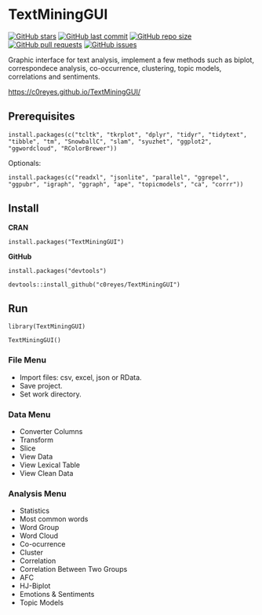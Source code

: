 # TextMiningGUI

[![GitHub stars](https://img.shields.io/github/stars/c0reyes/TextMiningGUI?color=red&style=flat-square)](https://github.com/c0reyes/TextMiningGUI)
[![GitHub last commit](https://img.shields.io/github/last-commit/c0reyes/TextMiningGUI?style=flat-square)](https://github.com/c0reyes/TextMiningGUI)
[![GitHub repo size](https://img.shields.io/github/repo-size/c0reyes/TextMiningGUI?style=flat-square)](https://github.com/c0reyes/TextMiningGUI)
[![GitHub pull requests](https://img.shields.io/github/issues-pr/c0reyes/TextMiningGUI?style=flat-square)](https://github.com/c0reyes/TextMiningGUI)
[![GitHub issues](https://img.shields.io/github/issues/c0reyes/TextMiningGUI?style=flat-square)](https://github.com/c0reyes/TextMiningGUI)

Graphic interface for text analysis, implement a few methods such as biplot, correspondece analysis, co-occurrence, clustering, topic models, correlations and sentiments.

https://c0reyes.github.io/TextMiningGUI/

## Prerequisites

```
install.packages(c("tcltk", "tkrplot", "dplyr", "tidyr", "tidytext", "tibble", "tm", "SnowballC", "slam", "syuzhet", "ggplot2", "ggwordcloud", "RColorBrewer"))
```

Optionals:

```
install.packages(c("readxl", "jsonlite", "parallel", "ggrepel", "ggpubr", "igraph", "ggraph", "ape", "topicmodels", "ca", "corrr"))
```

## Install

**CRAN**

```
install.packages("TextMiningGUI")
```

**GitHub**

```
install.packages("devtools")

devtools::install_github("c0reyes/TextMiningGUI")
```

## Run

```
library(TextMiningGUI)

TextMiningGUI()	
```

### File Menu

- Import files: csv, excel, json or RData. 
- Save project.
- Set work directory.

### Data Menu

- Converter Columns
- Transform
- Slice
- View Data
- View Lexical Table
- View Clean Data

### Analysis Menu

- Statistics
- Most common words
- Word Group
- Word Cloud
- Co-ocurrence
- Cluster
- Correlation
- Correlation Between Two Groups
- AFC
- HJ-Biplot
- Emotions & Sentiments
- Topic Models
